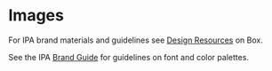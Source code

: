 # Images

For IPA brand materials and guidelines see [Design Resources](https://ipastorage.box.com/s/eqt7mytu3aq4gfz06qlmde68iursgjap) on Box.

See the IPA [Brand Guide](https://ipastorage.box.com/s/pbghxehzh2nq0ehizqtbsq1dgze1u07k) for guidelines on font and color palettes.
